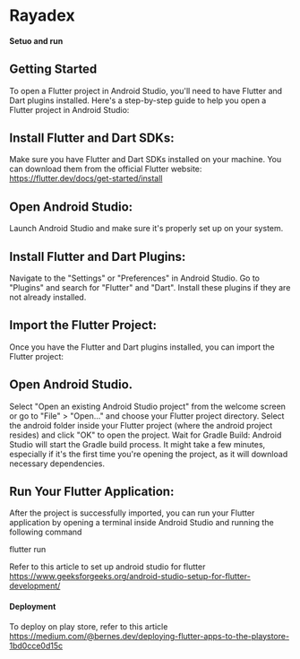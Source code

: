 # Rayadex

#### Setuo and run

## Getting Started
To open a Flutter project in Android Studio, you'll need to have Flutter and Dart plugins installed. Here's a step-by-step guide to help you open a Flutter project in Android Studio:

## Install Flutter and Dart SDKs:
Make sure you have Flutter and Dart SDKs installed on your machine. You can download them from the official Flutter website: https://flutter.dev/docs/get-started/install

## Open Android Studio:
Launch Android Studio and make sure it's properly set up on your system.

## Install Flutter and Dart Plugins:
Navigate to the "Settings" or "Preferences" in Android Studio. Go to "Plugins" and search for "Flutter" and "Dart". Install these plugins if they are not already installed.

## Import the Flutter Project:
Once you have the Flutter and Dart plugins installed, you can import the Flutter project:

## Open Android Studio.
Select "Open an existing Android Studio project" from the welcome screen or go to "File" > "Open..." and choose your Flutter project directory.
Select the android folder inside your Flutter project (where the android project resides) and click "OK" to open the project.
Wait for Gradle Build:
Android Studio will start the Gradle build process. It might take a few minutes, especially if it's the first time you're opening the project, as it will download necessary dependencies.

## Run Your Flutter Application:
After the project is successfully imported, you can run your Flutter application by opening a terminal inside Android Studio and running the following command

flutter run

Refer to this article to set up android studio for flutter
https://www.geeksforgeeks.org/android-studio-setup-for-flutter-development/

#### Deployment
To deploy on play store, refer to this article
https://medium.com/@bernes.dev/deploying-flutter-apps-to-the-playstore-1bd0cce0d15c
